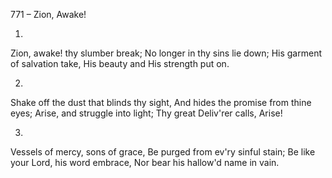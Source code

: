 771 – Zion, Awake!


1.
Zion, awake!  thy slumber break;
No longer in thy sins lie down;
His garment of salvation take,
His beauty and His strength put on.

2.
Shake off the dust that blinds thy sight,
And hides the promise from thine eyes;
Arise, and struggle into light;
Thy great Deliv'rer calls, Arise!

3.
Vessels of mercy, sons of grace,
Be purged from ev'ry sinful stain;
Be like your Lord, his word embrace,
Nor bear his hallow'd name in vain.

